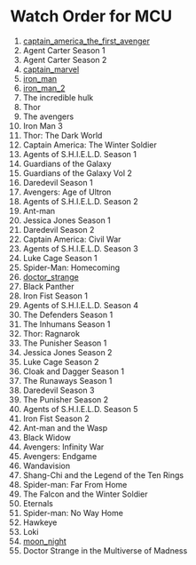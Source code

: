 # Watch Order for MCU
1. [captain_america_the_first_avenger](Movies/captain_america_the_first_avenger.md)
2. Agent Carter Season 1
3. Agent Carter Season 2
4. [captain_marvel](Movies/captain_marvel.md)
5. [iron_man](Movies/iron_man.md)
6. [iron_man_2](Movies/iron_man_2.md)
7. The incredible hulk
8. Thor
9. The avengers
10. Iron Man 3
11. Thor: The Dark World
12. Captain America: The Winter Soldier
13. Agents of S.H.I.E.L.D. Season 1
14. Guardians of the Galaxy
15. Guardians of the Galaxy Vol 2
16. Daredevil Season 1
17. Avengers: Age of Ultron
18. Agents of S.H.I.E.L.D. Season 2
19. Ant-man
20. Jessica Jones Season 1
21. Daredevil Season 2
22. Captain America: Civil War
23. Agents of S.H.I.E.L.D. Season 3
24. Luke Cage Season 1
25. Spider-Man: Homecoming
26. [doctor_strange](Movies/doctor_strange.md)
27. Black Panther
28. Iron Fist Season 1
29. Agents of S.H.I.E.L.D. Season 4
30. The Defenders Season 1
31. The Inhumans Season 1
32. Thor: Ragnarok
33. The Punisher Season 1
34. Jessica Jones Season 2
35. Luke Cage Season 2
36. Cloak and Dagger Season 1
37. The Runaways Season 1
38. Daredevil Season 3
39. The Punisher Season 2
40. Agents of S.H.I.E.L.D. Season 5
41. Iron Fist Season 2
42. Ant-man and the Wasp
43. Black Widow
44. Avengers: Infinity War
45. Avengers: Endgame
46. Wandavision
47. Shang-Chi and the Legend of the Ten Rings
48. Spider-man: Far From Home
49. The Falcon and the Winter Soldier
50. Eternals
51. Spider-man: No Way Home
52. Hawkeye
53. Loki
54. [moon_night](Shows/moon_night.md)
55. Doctor Strange in the Multiverse of Madness